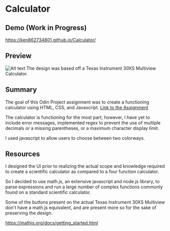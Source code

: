 # Calculator

## Demo (Work in Progress)

https://ken862734801.github.io/Calculator/

## Preview
![Alt text](https://i.imgur.com/C5Nvy5D.png)
The design was based off a Texas Instrument 30XS Multiview Calculator.

## Summary
The goal of this Odin Project assignment was to create a functioning calculator using HTML, CSS, and Javascript.
[Link to the Assignment](https://www.theodinproject.com/lessons/foundations-calculator)

The calculator is functioning for the most part; however, I have yet to include error messages, implemented regex to prevent the use of multiple decimals or a missing parentheses, or a maximum character display limit. 

I used javascript to allow users to choose between two colorways.

## Resources
I designed the UI prior to realizing the actual scope and knowledge required to create a scientific calculator as compared to a four function calculator.

So I decided to use math.js, an extensive javascript and node.js library, to parse expressions and run a large number of complex functions commonly found on a standard scientific calculator. 


Some of the buttons present on the actual Texas Instrument 30XS Multiview don't have a math.js equivalent, and are present more so for the sake of preserving the design. 

https://mathjs.org/docs/getting_started.html






